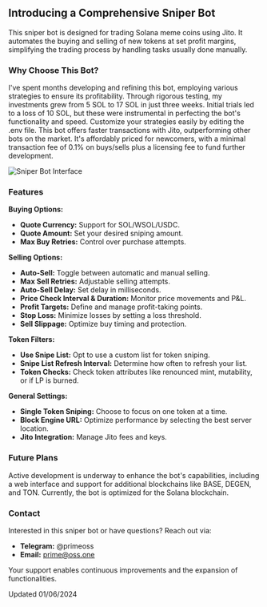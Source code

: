 ## Introducing a Comprehensive Sniper Bot
This sniper bot is designed for trading Solana meme coins using Jito. It automates the buying and selling of new tokens at set profit margins, simplifying the trading process by handling tasks usually done manually.

### Why Choose This Bot?
I've spent months developing and refining this bot, employing various strategies to ensure its profitability. Through rigorous testing, my investments grew from 5 SOL to 17 SOL in just three weeks. Initial trials led to a loss of 10 SOL, but these were instrumental in perfecting the bot's functionality and speed. Customize your strategies easily by editing the .env file. This bot offers faster transactions with Jito, outperforming other bots on the market. It's affordably priced for newcomers, with a minimal transaction fee of 0.1% on buys/sells plus a licensing fee to fund further development.

![Sniper Bot Interface](https://github.com/sainhurera/jito-sniper-bot/blob/main/JitoSniperBot.png)

### Features
**Buying Options:**
- **Quote Currency:** Support for SOL/WSOL/USDC.
- **Quote Amount:** Set your desired sniping amount.
- **Max Buy Retries:** Control over purchase attempts.

**Selling Options:**
- **Auto-Sell:** Toggle between automatic and manual selling.
- **Max Sell Retries:** Adjustable selling attempts.
- **Auto-Sell Delay:** Set delay in milliseconds.
- **Price Check Interval & Duration:** Monitor price movements and P&L.
- **Profit Targets:** Define and manage profit-taking points.
- **Stop Loss:** Minimize losses by setting a loss threshold.
- **Sell Slippage:** Optimize buy timing and protection.

**Token Filters:**
- **Use Snipe List:** Opt to use a custom list for token sniping.
- **Snipe List Refresh Interval:** Determine how often to refresh your list.
- **Token Checks:** Check token attributes like renounced mint, mutability, or if LP is burned.

**General Settings:**
- **Single Token Sniping:** Choose to focus on one token at a time.
- **Block Engine URL:** Optimize performance by selecting the best server location.
- **Jito Integration:** Manage Jito fees and keys.

### Future Plans
Active development is underway to enhance the bot's capabilities, including a web interface and support for additional blockchains like BASE, DEGEN, and TON. Currently, the bot is optimized for the Solana blockchain.

### Contact
Interested in this sniper bot or have questions? Reach out via:
- **Telegram:** @primeoss
- **Email:** prime@oss.one

Your support enables continuous improvements and the expansion of functionalities.

Updated 01/06/2024
